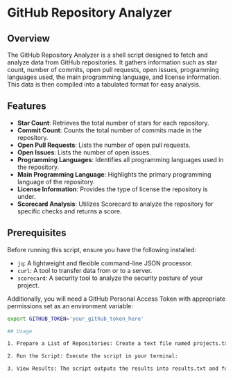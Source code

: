 # GitHub Repository Analyzer

## Overview

The GitHub Repository Analyzer is a shell script designed to fetch and analyze data from GitHub repositories. It gathers information such as star count, number of commits, open pull requests, open issues, programming languages used, the main programming language, and license information. This data is then compiled into a tabulated format for easy analysis.

## Features

- **Star Count**: Retrieves the total number of stars for each repository.
- **Commit Count**: Counts the total number of commits made in the repository.
- **Open Pull Requests**: Lists the number of open pull requests.
- **Open Issues**: Lists the number of open issues.
- **Programming Languages**: Identifies all programming languages used in the repository.
- **Main Programming Language**: Highlights the primary programming language of the repository.
- **License Information**: Provides the type of license the repository is under.
- **Scorecard Analysis**: Utilizes Scorecard to analyze the repository for specific checks and returns a score.

## Prerequisites

Before running this script, ensure you have the following installed:
- `jq`: A lightweight and flexible command-line JSON processor.
- `curl`: A tool to transfer data from or to a server.
- `scorecard`: A security tool to analyze the security posture of your project.

Additionally, you will need a GitHub Personal Access Token with appropriate permissions set as an environment variable:
```bash
export GITHUB_TOKEN='your_github_token_here'

## Usage

1. Prepare a List of Repositories: Create a text file named projects.txt and list the GitHub repositories you want to analyze, one per line in the format owner/repo.

2. Run the Script: Execute the script in your terminal:

3. View Results: The script outputs the results into results.txt and formats it for console viewing. You can open results.txt for a detailed report.